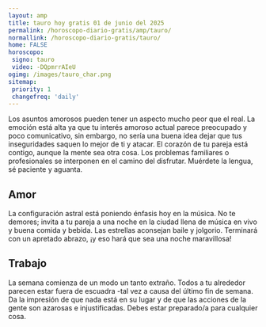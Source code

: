 ```yaml
---
layout: amp
title: tauro hoy gratis 01 de junio del 2025 
permalink: /horoscopo-diario-gratis/amp/tauro/
normallink: /horoscopo-diario-gratis/tauro/
home: FALSE
horoscopo:
 signo: tauro
 video: -DQpmrrAIeU
ogimg: /images/tauro_char.png
sitemap:
 priority: 1
 changefreq: 'daily'
---
```



Los asuntos amorosos pueden tener un aspecto mucho peor que el real. La emoción está alta ya que tu interés amoroso actual parece preocupado y poco comunicativo, sin embargo, no sería una buena idea dejar que tus inseguridades saquen lo mejor de ti y atacar. El corazón de tu pareja está contigo, aunque la mente sea otra cosa. Los problemas familiares o profesionales se interponen en el camino del disfrutar. Muérdete la lengua, sé paciente y aguanta.

## Amor

La configuración astral está poniendo énfasis hoy en la música. No te demores; invita a tu pareja a una noche en la ciudad llena de música en vivo y buena comida y bebida. Las estrellas aconsejan baile y jolgorio. Terminará con un apretado abrazo, ¡y eso hará que sea una noche maravillosa!

## Trabajo

La semana comienza de un modo un tanto extraño. Todos a tu alrededor parecen estar fuera de escuadra -tal vez a causa del último fin de semana. Da la impresión de que nada está en su lugar y de que las acciones de la gente son azarosas e injustificadas. Debes estar preparado/a para cualquier cosa.